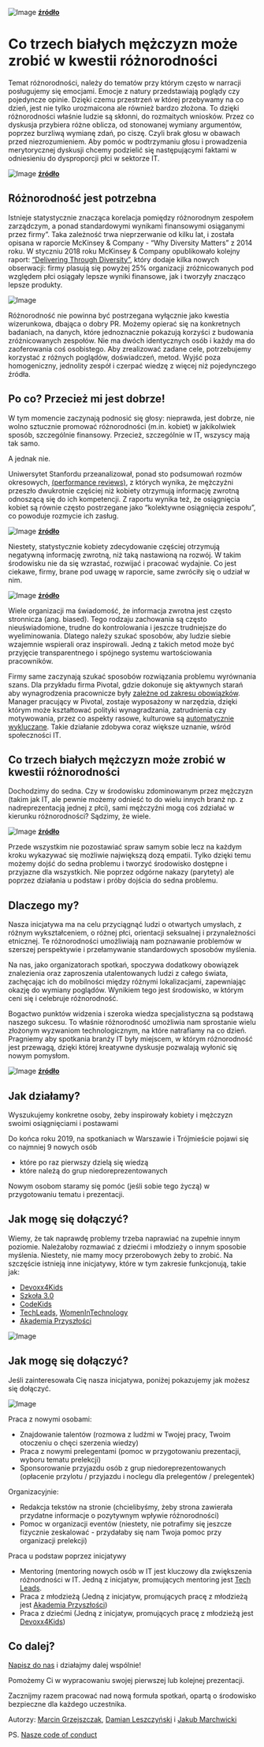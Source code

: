 
![Image](img/black-and-white_people_three.jpg)
__[źródło](http://www.tokkoro.com/3000087-black-and-white_people_three.html)__

# Co trzech białych mężczyzn może zrobić w kwestii różnorodności

Temat różnorodności, należy do tematów przy którym często w narracji posługujemy się emocjami. Emocje z natury przedstawiają poglądy czy pojedyncze opinie. Dzięki czemu przestrzeń w której przebywamy na co dzień, jest nie tylko urozmaicona ale również bardzo złożona. To dzięki różnorodności właśnie ludzie są skłonni, do rozmaitych wniosków. Przez co dyskusja przybiera różne oblicza, od stonowanej wymiany argumentów, poprzez burzliwą wymianę zdań, po ciszę. Czyli brak głosu w obawach przed niezrozumieniem. Aby pomóc w podtrzymaniu głosu i prowadzenia merytorycznej dyskusji chcemy podzielić się następującymi faktami w odniesieniu do dysproporcji płci w sektorze IT.

![Image](img/group-hand-fist-bump.jpeg)
__[źródło](https://www.pexels.com/photo/group-hand-fist-bump-1068523/)__

## Różnorodność jest potrzebna

Istnieje statystycznie znacząca korelacja pomiędzy różnorodnym zespołem zarządczym, a ponad standardowymi wynikami finansowymi osiąganymi przez firmy”. Taka zależność trwa nieprzerwanie od kilku lat, i została opisana w raporcie McKinsey & Company - “Why Diversity Matters” z 2014 roku. W styczniu 2018 roku McKinsey & Company opublikowało kolejny raport: [“Delivering Through Diversity”][1], który dodaje kilka nowych obserwacji: firmy plasują się powyżej 25% organizacji zróżnicowanych pod względem płci osiągały lepsze wyniki finansowe, jak i tworzyły znacząco lepsze produkty.

![Image](img/why-diversity-matters.png)

Różnorodność nie powinna być postrzegana wyłącznie jako kwestia wizerunkowa, dbająca o dobry PR. Możemy opierać się na konkretnych badaniach, na danych, które jednoznacznie pokazują korzyści z budowania zróżnicowanych zespołów. Nie ma dwóch identycznych osób i każdy ma do zaoferowania  coś osobistego. Aby zrealizować zadane cele, potrzebujemy korzystać z różnych poglądów, doświadczeń, metod. Wyjść poza homogeniczny, jednolity zespół i czerpać wiedzę z więcej niż pojedynczego źródła.

## Po co? Przecież mi jest dobrze!

W tym momencie zaczynają podnosić się głosy: nieprawda, jest dobrze, nie wolno sztucznie promować różnorodności (m.in. kobiet) w jakikolwiek sposób, szczególnie finansowy. Przecież, szczególnie w IT, wszyscy mają tak samo.

A jednak nie.

Uniwersytet Stanfordu przeanalizował, ponad sto podsumowań rozmów okresowych, [(performance reviews)][2], z których wynika, że mężczyźni przeszło dwukrotnie częściej niż kobiety otrzymują informację zwrotną odnoszącą się do ich kompetencji. Z raportu wynika też, że osiągnięcia kobiet są równie często postrzegane jako “kolektywne osiągnięcia zespołu”, co powoduje rozmycie ich zasług.

![Image](img/caution-danger-information-safety.jpeg)
__[źródło](https://www.pexels.com/photo/caution-danger-information-safety-258063/)__

Niestety, statystycznie kobiety zdecydowanie częściej otrzymują negatywną informację zwrotną, niż taką nastawioną na rozwój. W takim środowisku nie da się wzrastać, rozwijać i pracować wydajnie. Co jest ciekawe, firmy, brane pod uwagę w raporcie, same zwróciły się o udział w nim.

![Image](img/business-dirty-door-security.jpeg)
__[źródło](https://www.pexels.com/photo/business-dirty-door-security-241028/)__

Wiele organizacji ma świadomość, że informacja zwrotna jest często stronnicza (ang. biased). Tego rodzaju zachowania są często nieuświadomione, trudne do kontrolowania i jeszcze trudniejsze do wyeliminowania. Dlatego należy szukać sposobów, aby ludzie siebie wzajemnie wspierali oraz inspirowali. Jedną z takich metod może być przyjęcie transparentnego i spójnego systemu wartościowania pracowników.

Firmy same zaczynają szukać sposobów rozwiązania problemu wyrównania szans. Dla przykładu firma Pivotal, gdzie dokonuje się aktywnych starań aby wynagrodzenia pracownicze były [zależne od zakresu obowiązków][3]. Manager pracujący w Pivotal, zostaje wyposażony w narzędzia, dzięki którym może kształtować polityki wynagradzania, zatrudnienia czy motywowania, przez co aspekty rasowe, kulturowe są [automatycznie wykluczane][3]. Takie działanie zdobywa coraz większe uznanie, wśród społeczności IT.

## Co trzech białych mężczyzn może zrobić w kwestii różnorodności

Dochodzimy do sedna. Czy w środowisku zdominowanym przez mężczyzn (takim jak IT, ale pewnie możemy odnieść to do wielu innych branż np. z nadreprezentacją jednej z płci), sami mężczyźni mogą coś zdziałać w kierunku różnorodności? Sądzimy, że wiele.

![Image](img/black-and-white-dark-decoration-faces.jpeg)
__[źródło](https://www.pexels.com/photo/black-and-white-dark-decoration-faces-134402/)__

Przede wszystkim nie pozostawiać spraw samym sobie lecz na każdym kroku wykazywać się możliwie największą dozą empatii. Tylko dzięki temu możemy dojść do sedna problemu i tworzyć środowisko dostępne i przyjazne dla wszystkich. Nie poprzez odgórne nakazy (parytety) ale poprzez działania u podstaw i próby dojścia do sedna problemu.

## Dlaczego my?

Nasza inicjatywa ma na celu przyciągnąć ludzi o otwartych umysłach, z różnym wykształceniem, o różnej płci, orientacji seksualnej i przynależności etnicznej. Te różnorodności umożliwiają nam poznawanie problemów w szerszej perspektywie i przełamywanie standardowych sposobów myślenia.

Na nas, jako organizatorach spotkań, spoczywa dodatkowy obowiązek znalezienia oraz zaproszenia utalentowanych ludzi z całego świata, zachęcając ich do mobilności między różnymi lokalizacjami, zapewniając okazję do wymiany poglądów. Wynikiem tego jest środowisko, w którym ceni się i celebruje różnorodność.

Bogactwo punktów widzenia i szeroka wiedza specjalistyczna są podstawą naszego sukcesu. To właśnie różnorodność umożliwia nam sprostanie wielu złożonym wyzwaniom technologicznym, na które natrafiamy na co dzień. Pragniemy aby spotkania branży IT były miejscem, w którym różnorodność jest przewagą, dzięki której kreatywne dyskusje pozwalają wyłonić się nowym pomysłom.

![Image](img/light-bulb-against-white-background.jpeg)
__[źródło](https://www.pexels.com/photo/light-bulb-against-white-background-247753/)__

## Jak działamy?

Wyszukujemy konkretne osoby, żeby inspirowały kobiety i mężczyzn swoimi osiągnięciami i postawami

Do końca roku 2019, na spotkaniach w Warszawie i Trójmieście pojawi się co najmniej 9 nowych osób

- które po raz pierwszy dzielą się wiedzą
- które należą do grup niedoreprezentowanych

Nowym osobom staramy się pomóc (jeśli sobie tego życzą) w przygotowaniu tematu i prezentacji.

## Jak mogę się dołączyć?

Wiemy, że tak naprawdę problemy trzeba naprawiać na zupełnie innym poziomie. Należałoby rozmawiać z dziećmi i młodzieży o innym sposobie myślenia. Niestety, nie mamy mocy przerobowych żeby to zrobić. Na szczęście istnieją inne inicjatywy, które w tym zakresie funkcjonują, takie jak:

- [Devoxx4Kids](https://akademiaprzyszlosci.org.pl/o-akademii)
- [Szkoła 3.0](http://szkola30.pl/)
- [CodeKids](https://coderkids.pl/)
- [TechLeads](http://techleads.eu), [WomenInTechnology](https://www.womenintechnology.org/)
- [Akademia Przyszłości](https://akademiaprzyszlosci.org.pl/)

![Image](img/gdzie-jestesmy.png)

## Jak mogę się dołączyć?

Jeśli zainteresowała Cię nasza inicjatywa, poniżej pokazujemy jak możesz się dołączyć.

![Image](img/diverse-it.png)

Praca z nowymi osobami:

- Znajdowanie talentów (rozmowa z ludźmi w Twojej pracy, Twoim otoczeniu o chęci szerzenia wiedzy)
- Praca z nowymi prelegentami (pomoc w przygotowaniu prezentacji, wyboru tematu prelekcji)
- Sponsorowanie przyjazdu osób z grup niedoreprezentowanych (opłacenie przylotu / przyjazdu i noclegu dla prelegentów / prelegentek)

Organizacyjnie:

- Redakcja tekstów na stronie (chcielibyśmy, żeby strona zawierała przydatne informacje o pozytywnym wpływie różnorodności)
- Pomoc w organizacji eventów (niestety, nie potrafimy się jeszcze fizycznie zeskalować - przydałaby się nam Twoja pomoc przy organizacji prelekcji)

Praca u podstaw poprzez inicjatywy

- Mentoring (mentoring nowych osób w IT jest kluczowy dla zwiększenia różnordności w IT. Jedną z inicjatyw, promujących mentoring jest [Tech Leads](http://techleads.eu).
- Praca z młodzieżą (Jedną z inicjatyw, promujących pracę z młodzieżą jest [Akademia Przyszłości](https://akademiaprzyszlosci.org.pl/))
- Praca z dziećmi (Jedną z inicjatyw, promujących pracę z młodzieżą jest [Devoxx4Kids](https://akademiaprzyszlosci.org.pl/o-akademii))

## Co dalej?

[Napisz do nas](mailto:hi@diverseit.io) i działajmy dalej wspólnie!

Pomożemy Ci w wypracowaniu swojej pierwszej lub kolejnej prezentacji.

Zacznijmy razem pracować nad nową formuła spotkań, opartą o środowisko bezpieczne dla każdego uczestnika.

Autorzy:
[Marcin Grzejszczak](https://www.linkedin.com/in/marcin-grzejszczak-15565119/), [Damian Leszczyński](https://www.linkedin.com/in/dleszczynski/) i [Jakub Marchwicki](https://www.linkedin.com/in/kubamarchwicki/)

PS. [Nasze code of conduct](http://pl.communitycodeofconduct.com/)

[1]: https://www.mckinsey.com/~/media/mckinsey/business%20functions/organization/our%20insights/delivering%20through%20diversity/delivering-through-diversity_full-report.ashx
[2]: http://www.businessinsider.com/gendered-language-in-performance-reviews-2015-10?IR=T
[3]: https://content.pivotal.io/blog/pay-transparency-and-pay-equity-new-measures-and-progress
